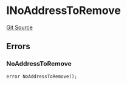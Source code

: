 # INoAddressToRemove
[Git Source](https://github.com/thrackle-io/tron/blob/87ff5b38c590a4edb91556fd9ab3428df36445b8/src/common/IErrors.sol)


## Errors
### NoAddressToRemove

```solidity
error NoAddressToRemove();
```

